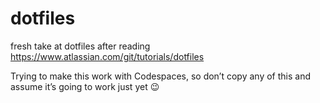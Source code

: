 # dotfiles

fresh take at dotfiles after reading https://www.atlassian.com/git/tutorials/dotfiles

Trying to make this work with Codespaces, so don’t copy any of this and assume it’s going to work just yet :wink:
